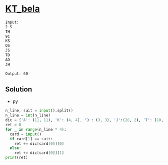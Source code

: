 # [KT_bela](https://open.kattis.com/problems/bela)



```txt
Input:
2 S
TH
9C
KS
QS
JS
TD
AD
JH

Output: 60
```

## Solution

* py

```py
n_line, suit = input().split()
n_line = int(n_line)
dic = {'A': (11, 11), 'K': (4, 4), 'Q': (3, 3), 'J':(20, 2), 'T': (10, 10), '9': (14, 0), '8' : (0, 0), '7': (0, 0)}
ret = 0
for _ in range(n_line * 4):
  card = input()
  if card[1] == suit:
    ret += dic[card[0]][0]
  else:
    ret += dic[card[0]][1]
print(ret)
```
